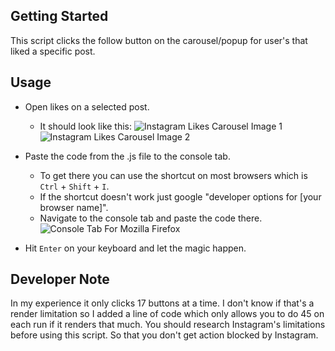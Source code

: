 ## Getting Started
This script clicks the follow button on the carousel/popup for user's that liked a specific post.

## Usage
* Open likes on a selected post.
	* It should look like this:
	![Instagram Likes Carousel Image 1](https://i.ibb.co/bWVHNxW/ig1.jpg)
	![Instagram Likes Carousel Image 2](https://i.ibb.co/p3Bv2PS/ig22.jpg)
	
* Paste the code from the .js file to the console tab.
	* To get there you can use the shortcut on most browsers which is `Ctrl` + `Shift` + `I`.
	* If the shortcut doesn't work just google "developer options for [your browser name]".
	* Navigate to the console tab and paste the code there.
	![Console Tab For Mozilla Firefox](https://i.ibb.co/ZLS1xjQ/ig333.jpg)
* Hit `Enter` on your keyboard and let the magic happen.
## Developer Note
In my experience it only clicks 17 buttons at a time. I  don't know if that's a render limitation so I added a line of code
which only allows you to do 45 on each run if it renders that much.
You should research Instagram's limitations before using this script. So that you don't get action blocked by Instagram.
